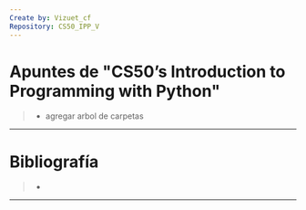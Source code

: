 ```yaml
---
Create by: Vizuet_cf
Repository: CS50_IPP_V
---
```


# Apuntes de "CS50’s Introduction to Programming with Python"

> * agregar arbol de carpetas

---


# Bibliografía

> * []()


---
